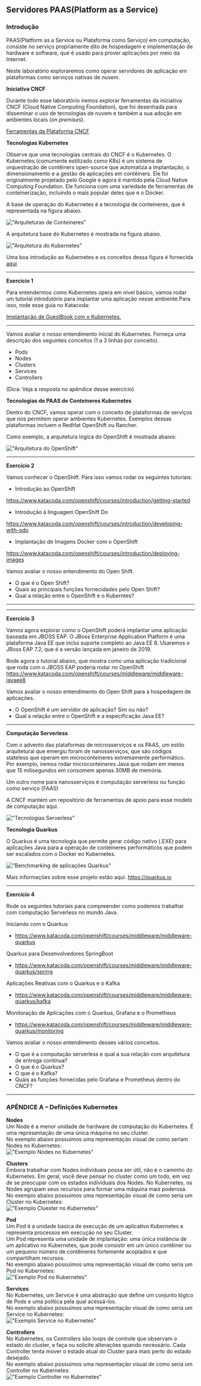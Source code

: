 ## Servidores PAAS(Platform as a Service)

### Introdução
PAAS(Platform as a Service ou Plataforma como Serviço) em computação, consiste no serviço propriamente dito de hospedagem e implementação de hardware e 
software, que é usado para prover aplicações por meio da Internet.

Neste laboratório exploraremos como operar servidores de aplicação em plataformas como serviços nativas de nuvem.

**Iniciativa CNCF**

Durante todo esse laboratório iremos explorar ferramentas da iniciativa CNCF (Cloud Native Computing Foundation), 
que foi desenhada para disseminar o uso de tecnologias de nuvem e também a sua adoção em ambientes locais (*on premises*).

[Ferramentas da Plataforma CNCF](https://landscape.cncf.io/images/landscape.png)


**Tecnologias Kubernetes**

Observe que uma tecnologias centrais do CNCF é o Kubernetes. 
O Kubernetes (comumente estilizado como K8s) é um sistema de orquestração de contêiners open-source que automatiza 
a implantação, o dimensionamento e a gestão de aplicações em contêiners.
Ele foi originalmente projetado pelo Google e agora é mantido pela Cloud Native Computing Foundation.
Ele funciona com uma variedade de ferramentas de conteinerização, incluindo o mais popular deles que é o Docker.

A base de operação do Kubernetes é a tecnologia de conteineres, que é representada na figura abaixo.

!["Arquiteturas de Conteineres"](https://d33wubrfki0l68.cloudfront.net/26a177ede4d7b032362289c6fccd448fc4a91174/eb693/images/docs/container_evolution.svg)

A arquitetura base do Kubernetes é mostrada na figura abaixo.

!["Arquitetura do Kubernetes"](http://blog.newrelic.com/wp-content/uploads/kubernetes_architecture.jpg)

Uma boa introdução ao Kubernetes e os conceitos dessa figura é fornecida [aqui](https://medium.com/google-cloud/kubernetes-101-pods-nodes-containers-and-clusters-c1509e409e16)

---

**Exercicio 1**

Para entendermos como Kubernetes opera em nível básico, vamos rodar um tutorial introdutório para implantar uma aplicação nesse ambiente.Para isso, rode esse guia no Katacoda:

[Implantação de GuestBook com o Kubernetes.](https://www.katacoda.com/courses/kubernetes/guestbook)

---

Vamos avaliar o nosso entendimento inicial do Kubernetes. 
Forneça uma descrição dos seguintes conceitos (1 a 3 linhas por conceito).

* Pods
* Nodes
* Clusters
* Services
* Controllers

(Dica: Veja a resposta no apêndice desse exercício)

**Tecnologias de PAAS de Conteineres Kubernetes**

Dentro do CNCF, vamos operar com o conceito de plataformas de serviços que nos permitem operar ambientes Kubernetes.
Exemplos dessas plataformas incluem o RedHat OpenShift ou Rancher.

Como exemplo, a arquitetura lógica do OpenShift é mostrada abaixo:

!["Arquitetura do OpenShift"](https://www.openshift.com/hubfs/images/illustrations/marketure-diagram.svg)

---

**Exercício 2**

Vamos conhecer o OpenShift. Para isso vamos rodar os seguintes tutoriais:

* Introdução ao OpenShift

https://www.katacoda.com/openshift/courses/introduction/getting-started

* Introdução à linguagem OpenShift Do

https://www.katacoda.com/openshift/courses/introduction/developing-with-odo


* Implantação de Imagens Docker com o OpenShift

https://www.katacoda.com/openshift/courses/introduction/deploying-images

Vamos avaliar o nosso entendimento do Open Shift.

* O que é o Open Shift?
* Quais as principais funções fornecidades pelo Open Shift?
* Qual a relação entre o OpenShift e o Kuberntes?

---

---

**Exercício 3**

Vamos agora explorar como o OpenShift poderá implantar uma aplicação baseada em JBOSS EAP. O JBoss Enterprise Application Platform é uma plataforma Java EE que inclui suporte completo ao Java EE 8. Usaremos o JBoss EAP 7.2, que é a versão lançada em janeiro de 2019.


Rode agora o tutorial abaixo, que mostra como uma aplicação tradicional que roda com o JBOSS EAP poderia rodar no OpenShift
https://www.katacoda.com/openshift/courses/middleware/middleware-javaee8

Vamos avaliar o nosso entendimento do Open Shift para a hospedagem de aplicações.

* O OpenShift é um servidor de aplicação? Sim ou não?
* Qual a relação entre o OpenShift e a especificação Java EE?

---

**Computação Serverless**

Com o advento das plataformas de microsserviços e os PAAS, um estilo arquitetural que emergiu foram de nanosserviços, que são códigos stateless que operam em microconteineres extremamente performático. Por exemplo, iremos rodar microconteineres Java que rodam em menos que 15 milisegundos em consomem apenas 30MB de memória.

Um outro nome para  nanosserviços é computação serverless ou função como serviço (FAAS)

A CNCF mantém um repositório de ferramentas de apoio para esse modelo de computação aqui.

!["Tecnologias Serverless"](https://camo.githubusercontent.com/cf8850bf0659f87f8fe82f0fcdd79f01dbd95880/68747470733a2f2f6c616e6473636170652e636e63662e696f2f696d616765732f7365727665726c6573732e706e67)

**Tecnologia Quarkus**

O Quarkus é uma tecnologia que permite gerar código nativo (.EXE) para aplicações Java para a operação de conteineres performáticos que podem ser escalados com o Docker eo Kubernetes. 

!["Benchmarking de aplicações Quarkus"](https://quarkus.io/assets/images/quarkus_metrics_graphic_bootmem_wide.png)

Mais informações sobre esse projeto estão aqui.
https://quarkus.io

---
**Exercício 4**

Rode os seguintes tutoriais para compreender como podemos trabalhar com computação Serverless no mundo Java.

Iniciando com o Quarkus

* https://www.katacoda.com/openshift/courses/middleware/middleware-quarkus

Quarkus para Desenvolvedores SpringBoot

* https://www.katacoda.com/openshift/courses/middleware/middleware-quarkus/spring

Aplicações Reativas com o Quarkus e o Kafka

* https://www.katacoda.com/openshift/courses/middleware/middleware-quarkus/kafka

Monitoração de Aplicações com o Quarkus, Grafana e o Prometheus

* https://www.katacoda.com/openshift/courses/middleware/middleware-quarkus/monitoring


Vamos avaliar o nosso entendimento desses vários conceitos.

* O que é a computação serverless e qual a sua relação com arquitetura de entrega contínua?
* O que é o Quarkus?
* O que é o Kafka?
* Quais as funções fornecidas pelo Grafana e Prometheus dentro do CNCF?

---

### APÊNDICE A – Definições Kubernetes
**Nodes**<br/>
Um Node é a menor unidade de hardware de computação do Kubernetes. É uma representação de uma única máquina no seu cluster.<br/>
No exemplo abaixo possuímos uma representação visual de como seriam Nodes no Kubernetes:<br/>
!["Exemplo Nodes no Kubernetes"](https://miro.medium.com/max/3465/1*uyMd-QxYaOk_APwtuScsOg.png)

**Clusters**<br/>
Embora trabalhar com Nodes individuais possa ser útil, não é o caminho do Kubernetes. Em geral, você deve pensar no cluster como um todo, em vez de se preocupar com os estados 
individuais dos Nodes. No Kubernetes, os Nodes agrupam seus recursos para formar uma máquina mais poderosa.<br/>
No exemplo abaixo possuímos uma representação visual de como seria um Cluster no Kubernetes:<br/>
!["Exemplo Cluester no Kubernetes"](https://miro.medium.com/max/3270/1*KoMzLETQeN-c63x7xzSKPw.png)

**Pod**<br/>
Um Pod é a unidade básica de execução de um aplicativo Kubernetes e representa processos em execução no seu Cluster.<br/>
Um Pod representa uma unidade de implantação: uma única instância de um aplicativo no Kubernetes, que pode consistir em um único contêiner ou um pequeno número de contêineres 
fortemente acoplados e que compartilham recursos.<br/>
No exemplo abaixo possuímos uma representação visual de como seria um Pod no Kubernetes:<br/>
!["Exemplo Pod no Kubernetes"](https://miro.medium.com/max/6000/1*8OD0MgDNu3Csq0tGpS8Obg.png)

**Services**<br/>
No Kubernetes, um Service é uma abstração que define um conjunto lógico de Pods e uma política pela qual acessá-los.<br/>
No exemplo abaixo possuímos uma representação visual de como seria um Service no Kubernetes:<br/>
!["Exemplo Service no Kubernetes"](https://linuxacademy.com/site-content/uploads/2019/05/Screen-Shot-2019-04-17-at-10.58.43-AM-1024x769.png?x96242)

**Controllers**<br/>
No Kubernetes, os Controllers são loops de controle que observam o estado do cluster, e faça ou solicite alterações quando necessário. Cada Controller tenta mover o estado 
atual do Cluster para mais perto do estado desejado.<br/>
No exemplo abaixo possuímos uma representação visual de como seria um Controller no Kubernetes:<br/>
!["Exemplo Controller no Kubernetes"](https://miro.medium.com/max/911/1*iI8uFsPRBY5m_g_WW4huMQ.png)

